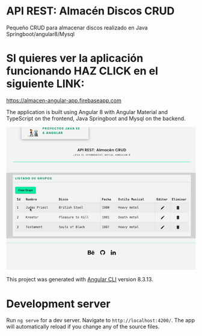 # API REST: Almacén Discos CRUD
Pequeño CRUD para almacenar discos realizado en Java Springboot/angular8/Mysql

# SI quieres ver la aplicación funcionando HAZ CLICK en el siguiente LINK:
https://almacen-angular-app.firebaseapp.com


The application is built using Angular 8 with Angular Material and TypeScript on the frontend, Java Springboot and Mysql on the backend.

![](showcase/apirest_java_spring_angular.gif)


This project was generated with [Angular CLI](https://github.com/angular/angular-cli) version 8.3.13.

# Development server

Run `ng serve` for a dev server. Navigate to `http://localhost:4200/`. The app will automatically reload if you change any of the source files.
